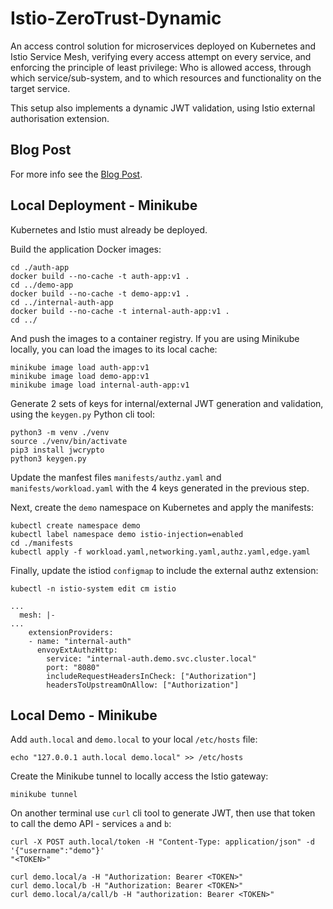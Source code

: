 # Istio-ZeroTrust-Dynamic

An access control solution for microservices deployed on Kubernetes and Istio Service Mesh, verifying every access attempt on every service, and enforcing the principle of least privilege: Who is allowed access, through which service/sub-system, and to which resources and functionality on the target service.

This setup also implements a dynamic JWT validation, using Istio external authorisation extension.

## Blog Post

For more info see the [Blog Post](https://safelyup.net/).

## Local Deployment - Minikube

Kubernetes and Istio must already be deployed.

Build the application Docker images:
```
cd ./auth-app
docker build --no-cache -t auth-app:v1 .
cd ../demo-app
docker build --no-cache -t demo-app:v1 .
cd ../internal-auth-app
docker build --no-cache -t internal-auth-app:v1 .
cd ../
```

And push the images to a container registry. If you are using Minikube locally, you can load the images to its local cache:
```
minikube image load auth-app:v1
minikube image load demo-app:v1
minikube image load internal-auth-app:v1
```

Generate 2 sets of keys for internal/external JWT generation and validation, using the `keygen.py` Python cli tool:

```
python3 -m venv ./venv
source ./venv/bin/activate
pip3 install jwcrypto
python3 keygen.py
```

Update the manfest files `manifests/authz.yaml` and `manifests/workload.yaml` with the 4 keys generated in the previous step.

Next, create the `demo` namespace on Kubernetes and apply the manifests:
```
kubectl create namespace demo
kubectl label namespace demo istio-injection=enabled
cd ./manifests
kubectl apply -f workload.yaml,networking.yaml,authz.yaml,edge.yaml
```

Finally, update the istiod `configmap` to include the external authz extension:
```
kubectl -n istio-system edit cm istio

...
  mesh: |-
...
    extensionProviders:
    - name: "internal-auth"
      envoyExtAuthzHttp:
        service: "internal-auth.demo.svc.cluster.local"
        port: "8080"
        includeRequestHeadersInCheck: ["Authorization"]
        headersToUpstreamOnAllow: ["Authorization"]
```

## Local Demo - Minikube

Add `auth.local` and `demo.local` to your local `/etc/hosts` file:
```
echo "127.0.0.1	auth.local demo.local" >> /etc/hosts
```

Create the Minikube tunnel to locally access the Istio gateway:
```
minikube tunnel
```

On another terminal use `curl` cli tool to generate JWT, then use that token to call the demo API - services `a` and `b`:
```
curl -X POST auth.local/token -H "Content-Type: application/json" -d '{"username":"demo"}'
"<TOKEN>"

curl demo.local/a -H "Authorization: Bearer <TOKEN>"
curl demo.local/b -H "Authorization: Bearer <TOKEN>"
curl demo.local/a/call/b -H "authorization: Bearer <TOKEN>"
```
